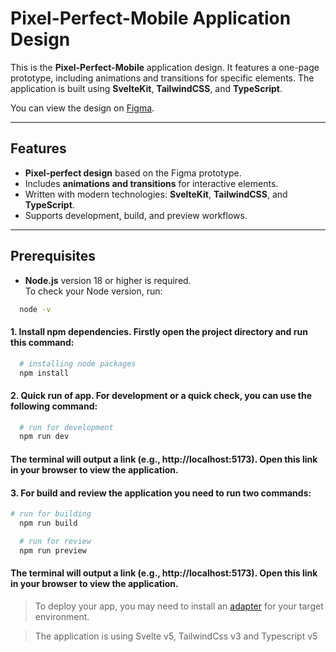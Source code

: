 # Pixel-Perfect-Mobile Application Design

This is the **Pixel-Perfect-Mobile** application design. It features a one-page prototype, including animations and transitions for specific elements. The application is built using **SvelteKit**, **TailwindCSS**, and **TypeScript**.

You can view the design on [Figma](https://www.figma.com/design/4ZHVs2vF3dTMghJnuwR5qH/Untitled?node-id=0-14&t=kzoy3meCrlH7WFoH-0).

---

## Features

- **Pixel-perfect design** based on the Figma prototype.
- Includes **animations and transitions** for interactive elements.
- Written with modern technologies: **SvelteKit**, **TailwindCSS**, and **TypeScript**.
- Supports development, build, and preview workflows.

---

## Prerequisites

- **Node.js** version 18 or higher is required.  
  To check your Node version, run:
```bash
  node -v
```

#### 1. Install npm dependencies. Firstly open the project directory and run this command:

```bash
  # installing node packages
  npm install
```

#### 2. Quick run of app. For development or a quick check, you can use the following command:

```bash
  # run for development
  npm run dev
```
#### The terminal will output a link (e.g., http://localhost:5173). Open this link in your browser to view the application.

#### 3. For build and review the application you need to run two commands:

```bash
# run for building
  npm run build
```

```bash
  # run for review
  npm run preview
```

#### The terminal will output a link (e.g., http://localhost:5173). Open this link in your browser to view the application.

> To deploy your app, you may need to install an [adapter](https://svelte.dev/docs/kit/adapters) for your target environment.

> The application is using Svelte v5, TailwindCss v3 and Typescript v5
